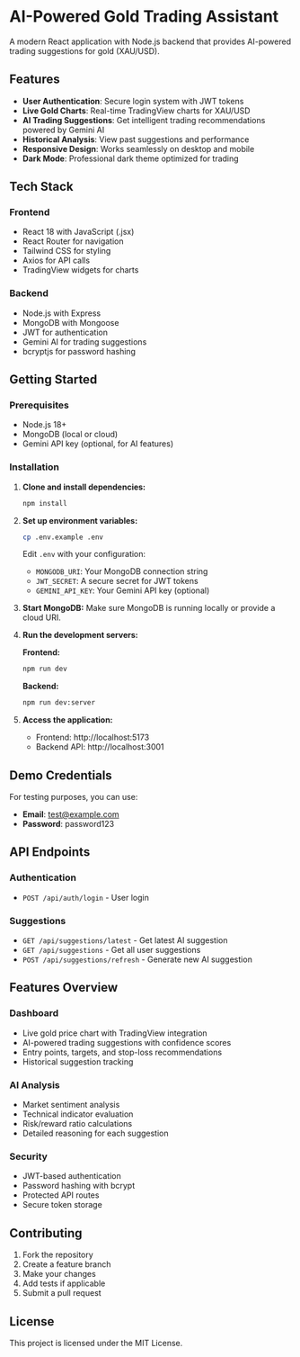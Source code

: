 # AI-Powered Gold Trading Assistant

A modern React application with Node.js backend that provides AI-powered trading suggestions for gold (XAU/USD).

## Features

- **User Authentication**: Secure login system with JWT tokens
- **Live Gold Charts**: Real-time TradingView charts for XAU/USD
- **AI Trading Suggestions**: Get intelligent trading recommendations powered by Gemini AI
- **Historical Analysis**: View past suggestions and performance
- **Responsive Design**: Works seamlessly on desktop and mobile
- **Dark Mode**: Professional dark theme optimized for trading

## Tech Stack

### Frontend
- React 18 with JavaScript (.jsx)
- React Router for navigation
- Tailwind CSS for styling
- Axios for API calls
- TradingView widgets for charts

### Backend
- Node.js with Express
- MongoDB with Mongoose
- JWT for authentication
- Gemini AI for trading suggestions
- bcryptjs for password hashing

## Getting Started

### Prerequisites
- Node.js 18+
- MongoDB (local or cloud)
- Gemini API key (optional, for AI features)

### Installation

1. **Clone and install dependencies:**
   ```bash
   npm install
   ```

2. **Set up environment variables:**
   ```bash
   cp .env.example .env
   ```
   Edit `.env` with your configuration:
   - `MONGODB_URI`: Your MongoDB connection string
   - `JWT_SECRET`: A secure secret for JWT tokens
   - `GEMINI_API_KEY`: Your Gemini API key (optional)

3. **Start MongoDB:**
   Make sure MongoDB is running locally or provide a cloud URI.

4. **Run the development servers:**
   
   **Frontend:**
   ```bash
   npm run dev
   ```
   
   **Backend:**
   ```bash
   npm run dev:server
   ```

5. **Access the application:**
   - Frontend: http://localhost:5173
   - Backend API: http://localhost:3001

## Demo Credentials

For testing purposes, you can use:
- **Email**: test@example.com
- **Password**: password123

## API Endpoints

### Authentication
- `POST /api/auth/login` - User login

### Suggestions
- `GET /api/suggestions/latest` - Get latest AI suggestion
- `GET /api/suggestions` - Get all user suggestions
- `POST /api/suggestions/refresh` - Generate new AI suggestion

## Features Overview

### Dashboard
- Live gold price chart with TradingView integration
- AI-powered trading suggestions with confidence scores
- Entry points, targets, and stop-loss recommendations
- Historical suggestion tracking

### AI Analysis
- Market sentiment analysis
- Technical indicator evaluation
- Risk/reward ratio calculations
- Detailed reasoning for each suggestion

### Security
- JWT-based authentication
- Password hashing with bcrypt
- Protected API routes
- Secure token storage

## Contributing

1. Fork the repository
2. Create a feature branch
3. Make your changes
4. Add tests if applicable
5. Submit a pull request

## License

This project is licensed under the MIT License.